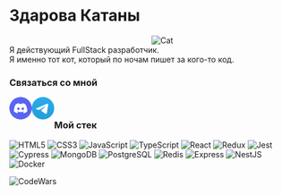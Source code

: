 
# Здарова Катаны
<img alt="Cat" align="right" style="margin-left: 500px;" width="250px" src="https://media.tenor.com/yceUgMM2xsUAAAAd/cat-glasses.gif" />

Я действующий FullStack разработчик.</br>
Я именно тот кот, который по ночам пишет за кого-то код.

### Связаться со мной
<a href="https://discordapp.com/users/254573323298537473/">
      <img align="left" alt="Evgeny Discord" width="40px" src="./logo/d4.svg" />
</a>
<a href="https://t.me/ZheniaEK">
         <img align="left" alt="Evgeny Telegram" width="40px" src="./logo/telegram.svg" />
</a>
</br>

<!-- иконки и цвета смотреть тут simpleicons.org -->
### **Мой стек**

![HTML5](https://img.shields.io/badge/HTML5-0d1117?style=for-the-badge&logo=HTML5&logoColor=E34F26)
![CSS3](https://img.shields.io/badge/CSS3-0d1117?style=for-the-badge&logo=CSS3&logoColor=1572B6)
![JavaScript](https://img.shields.io/badge/JavaScript-0d1117?style=for-the-badge&logo=JavaScript&logoColor=F7DF1E)
![TypeScript](https://img.shields.io/badge/TypeScript-0d1117?style=for-the-badge&logo=TypeScript&logoColor=3178C6)
![React](https://img.shields.io/badge/React-0d1117?style=for-the-badge&logo=React&logoColor=61DAFB)
![Redux](https://img.shields.io/badge/Redux-0d1117?style=for-the-badge&logo=Redux&logoColor=764ABC)
![Jest](https://img.shields.io/badge/Jest-0d1117?style=for-the-badge&logo=Jest&logoColor=C21325)
![Cypress](https://img.shields.io/badge/Cypress-0d1117?style=for-the-badge&logo=Cypress&logoColor=649d8c)
![MongoDB](https://img.shields.io/badge/MongoDB-0d1117?style=for-the-badge&logo=MongoDB&logoColor=47A248)
![PostgreSQL](https://img.shields.io/badge/PostgreSQL-0d1117?style=for-the-badge&logo=PostgreSQL&logoColor=2496ED)
![Redis](https://img.shields.io/badge/Redis-0d1117?style=for-the-badge&logo=Redis&logoColor=DC382D)
![Express](https://img.shields.io/badge/Express-0d1117?style=for-the-badge&logo=Express&logoColor=FFF)
![NestJS](https://img.shields.io/badge/Nest-0d1117?style=for-the-badge&logo=NestJS&logoColor=E0234E)
![Docker](https://img.shields.io/badge/Docker-0d1117?style=for-the-badge&logo=Docker&logoColor=2496ED)

[<img align="left" alt="CodeWars" width="320px" src="https://www.codewars.com/users/ZheniaEU/badges/large" />](https://www.codewars.com/users/ZheniaEU)

